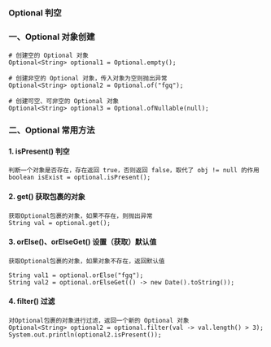 ### Optional 判空
### 一、Optional 对象创建
```
# 创建空的 Optional 对象
Optional<String> optional1 = Optional.empty();

# 创建非空的 Optional 对象，传入对象为空则抛出异常
Optional<String> optional2 = Optional.of("fgq");

# 创建可空、可非空的 Optional 对象
Optional<String> optional3 = Optional.ofNullable(null);
```


### 二、Optional 常用方法
#### 1. isPresent() 判空
```
判断一个对象是否存在，存在返回 true，否则返回 false，取代了 obj != null 的作用
boolean isExist = optional.isPresent();
```

#### 2. get()  获取包裹的对象
```
获取Optional包裹的对象，如果不存在，则抛出异常
String val = optional.get();
```

#### 3. orElse()、orElseGet() 设置（获取）默认值
```
获取Optional包裹的对象，如果对象不存在，返回默认值

String val1 = optional.orElse("fgq");
String val2 = optional.orElseGet(() -> new Date().toString());
```

#### 4. filter() 过滤
```
对Optional包裹的对象进行过滤，返回一个新的 Optional 对象
Optional<String> optional2 = optional.filter(val -> val.length() > 3);
System.out.println(optional2.isPresent());
```